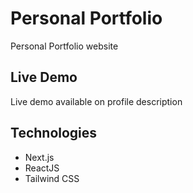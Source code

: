 # Personal Portfolio

Personal Portfolio website

## Live Demo

Live demo available on profile description

## Technologies

- Next.js
- ReactJS
- Tailwind CSS
